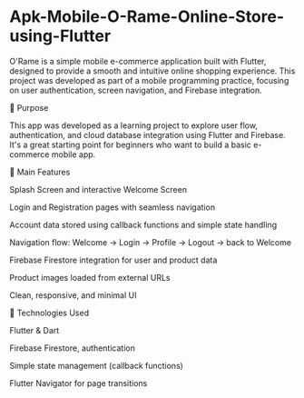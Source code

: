 # Apk-Mobile-O-Rame-Online-Store-using-Flutter
O'Rame is a simple mobile e-commerce application built with Flutter, designed to provide a smooth and intuitive online shopping experience. This project was developed as part of a mobile programming practice, focusing on user authentication, screen navigation, and Firebase integration.

🚀 Purpose

This app was developed as a learning project to explore user flow, authentication, and cloud database integration using Flutter and Firebase. It's a great starting point for beginners who want to build a basic e-commerce mobile app.



🔧 Main Features

Splash Screen and interactive Welcome Screen

Login and Registration pages with seamless navigation

Account data stored using callback functions and simple state handling

Navigation flow: Welcome → Login → Profile → Logout → back to Welcome

Firebase Firestore integration for user and product data

Product images loaded from external URLs

Clean, responsive, and minimal UI


📱 Technologies Used

Flutter & Dart

Firebase Firestore, authentication

Simple state management (callback functions)

Flutter Navigator for page transitions
